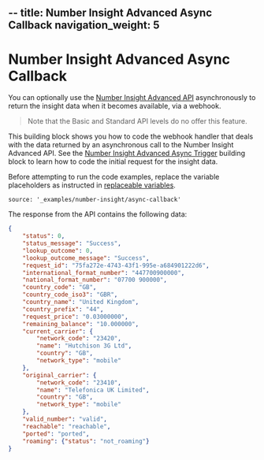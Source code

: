 --
title: Number Insight Advanced Async Callback
navigation_weight: 5
---

# Number Insight Advanced Async Callback

You can optionally use the [Number Insight Advanced API](number-insight-advanced) asynchronously to return the insight data when it becomes available, via a webhook.

> Note that the Basic and Standard API levels do no offer this feature.

This building block shows you how to code the webhook handler that deals with the data returned by an asynchronous call to the Number Insight Advanced API. See the [Number Insight Advanced Async Trigger](#number-insight-advanced-async-trigger) building block to learn how to code the initial request for the insight data.

Before attempting to run the code examples, replace the variable placeholders as instructed in [replaceable variables](before-you-begin#replaceable-variables).

```building_blocks
source: '_examples/number-insight/async-callback'
```

The response from the API contains the following data:

```json
{
    "status": 0,
    "status_message": "Success",
    "lookup_outcome": 0,
    "lookup_outcome_message": "Success",
    "request_id": "75fa272e-4743-43f1-995e-a684901222d6",
    "international_format_number": "447700900000",
    "national_format_number": "07700 900000",
    "country_code": "GB",
    "country_code_iso3": "GBR",
    "country_name": "United Kingdom",
    "country_prefix": "44",
    "request_price": "0.03000000",
    "remaining_balance": "10.000000",
    "current_carrier": {
        "network_code": "23420",
        "name": "Hutchison 3G Ltd",
        "country": "GB",
        "network_type": "mobile"
    },
    "original_carrier": {
        "network_code": "23410",
        "name": "Telefonica UK Limited",
        "country": "GB",
        "network_type": "mobile"
    },
    "valid_number": "valid",
    "reachable": "reachable",
    "ported": "ported",
    "roaming": {"status": "not_roaming"}
}
```


